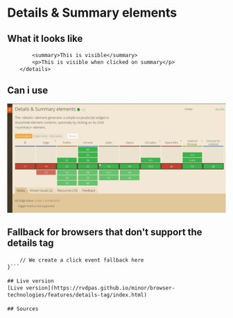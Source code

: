 # Details & Summary elements

## What it looks like
```<details>
        <summary>This is visible</summary>
        <p>This is visible when clicked on summary</p>
    </details>
```

## Can i use
![Details & Summary elements](https://github.com/rvdpas/browser-technologies/blob/master/feature-detection/details-tag/details.png)

## Fallback for browsers that don't support the details tag
```if (!('open' in document.createElement('details'))) {
    // We create a click event fallback here
}```

## Live version
[Live version](https://rvdpas.github.io/minor/browser-technologies/features/details-tag/index.html)

## Sources

